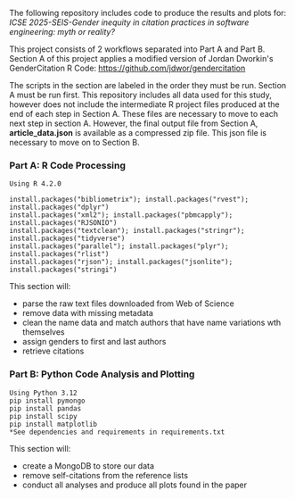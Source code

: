 The following repository includes code to produce the results and plots for:
_ICSE 2025-SEIS-Gender inequity in citation practices in software engineering: myth or reality?_

This project consists of 2 workflows separated into Part A and Part B. 
Section A of this project applies a modified version of Jordan Dworkin's GenderCitation R Code: https://github.com/jdwor/gendercitation

The scripts in the section are labeled in the order they must be run. Section A must be run first. 
This repository includes all data used for this study, however does not include the intermediate R project 
files produced at the end of each step in Section A. These files are necessary to move to each next step in section A. However, 
the final output file from Section A, **article_data.json** is available as a compressed zip file. This json file is 
necessary to move on to Section B.
### Part A: R Code Processing
    Using R 4.2.0
    
    install.packages("bibliometrix"); install.packages("rvest"); install.packages("dplyr")
    install.packages("xml2"); install.packages("pbmcapply"); install.packages("RJSONIO")
    install.packages("textclean"); install.packages("stringr"); install.packages("tidyverse")
    install.packages("parallel"); install.packages("plyr"); install.packages("rlist")
    install.packages("rjson"); install.packages("jsonlite"); install.packages("stringi")
This section will:
-   parse the raw text files downloaded from Web of Science
  - remove data with missing metadata
  - clean the name data and match authors that have name variations wth themselves
  - assign genders to first and last authors
  - retrieve citations
### Part B: Python Code Analysis and Plotting
    Using Python 3.12
    pip install pymongo
    pip install pandas
    pip install scipy
    pip install matplotlib
    *See dependencies and requirements in requirements.txt
    
This section will:
-   create a MongoDB to store our data
  - remove self-citations from the reference lists
  - conduct all analyses and produce all plots found in the paper
    
    




